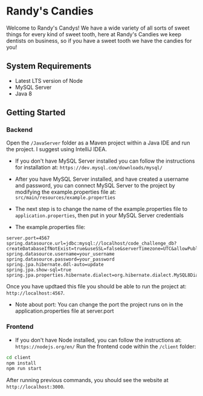 # Randy's Candies 
Welcome to Randy's Candys! We have a wide variety of all sorts of sweet things for every kind of sweet tooth,
here at Randy's Candies we keep dentists on business, so if you have a sweet tooth we have the candies for you!

## System Requirements
- Latest LTS version of Node
- MySQL Server
- Java 8

## Getting Started


### Backend

Open the `/JavaServer` folder as a Maven project within a Java IDE and run the project. I suggest using IntelliJ IDEA.
* If you don't have MySQL Server installed you can follow the instructions for installation at: `https://dev.mysql.com/downloads/mysql/`

* After you have MySQL Server installed, and have created a username and password, you can connect MySQL Server to the project by modifying the example.properties file at: `src/main/resources/example.properties`
* The next step is to change the name of the example.properties file to `application.properties`, then put in your MySQL Server credentials
* The example.properties file: 
```
server.port=4567
spring.datasource.url=jdbc:mysql://localhost/code_challenge_db?createDatabaseIfNotExist=true&useSSL=false&serverTimezone=UTC&allowPublicKeyRetrieval=true
spring.datasource.username=your_username
spring.datasource.password=your_password
spring.jpa.hibernate.ddl-auto=update
spring.jpa.show-sql=true
spring.jpa.properties.hibernate.dialect=org.hibernate.dialect.MySQL8Dialect
```
Once you have updtaed this file you should be able to run the project at: `http://localhost:4567`.
* Note about port: 
You can change the port the project runs on in the application.properties file at server.port


### Frontend
* If you don't have Node installed, you can follow the instructions at: `https://nodejs.org/en/`
Run the frontend code within the `/client` folder:

```bash
cd client
npm install
npm run start
```

After running previous commands, you should see the website at `http://localhost:3000`.




